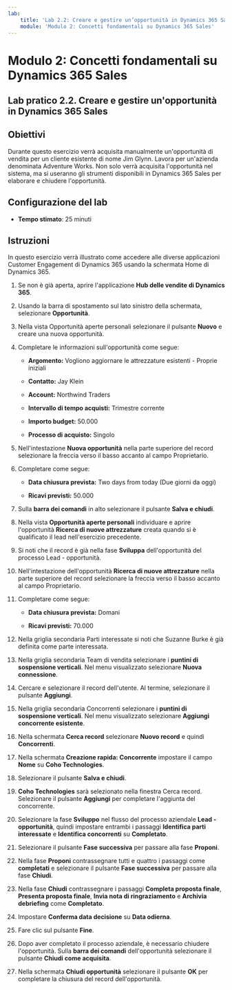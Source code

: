 ```yaml
---
lab:
    title: 'Lab 2.2: Creare e gestire un’opportunità in Dynamics 365 Sales'
    module: 'Modulo 2: Concetti fondamentali su Dynamics 365 Sales'
---
```


Modulo 2: Concetti fondamentali su Dynamics 365 Sales
========================

## Lab pratico 2.2. Creare e gestire un'opportunità in Dynamics 365 Sales 

## Obiettivi

Durante questo esercizio verrà acquisita manualmente un'opportunità di vendita per un cliente esistente di nome Jim Glynn. Lavora per un'azienda denominata Adventure Works. Non solo verrà acquisita l'opportunità nel sistema, ma si useranno gli strumenti disponibili in Dynamics 365 Sales per elaborare e chiudere l'opportunità.


## Configurazione del lab

  - **Tempo stimato**: 25 minuti

## Istruzioni

In questo esercizio verrà illustrato come accedere alle diverse applicazioni Customer Engagement di Dynamics 365 usando la schermata Home di Dynamics 365. 

1. Se non è già aperta, aprire l'applicazione **Hub delle vendite di Dynamics 365**. 

2. Usando la barra di spostamento sul lato sinistro della schermata, selezionare **Opportunità**. 

3. Nella vista Opportunità aperte personali selezionare il pulsante **Nuovo** e creare una nuova opportunità.

4. Completare le informazioni sull'opportunità come segue:

	- **Argomento:** Vogliono aggiornare le attrezzature esistenti - Proprie iniziali

	- **Contatto:** Jay Klein

	- **Account:** Northwind Traders

	- **Intervallo di tempo acquisti:** Trimestre corrente

	- **Importo budget:** 50.000

	- **Processo di acquisto:** Singolo

5. Nell'intestazione **Nuova opportunità** nella parte superiore del record selezionare la freccia verso il basso accanto al campo Proprietario. 

6. Completare come segue:

	- **Data chiusura prevista:** Two days from today (Due giorni da oggi)

	- **Ricavi previsti:** 50.000

7. Sulla **barra dei comandi** in alto selezionare il pulsante **Salva e chiudi**. 

8. Nella vista **Opportunità aperte personali** individuare e aprire l'opportunità **Ricerca di nuove attrezzature** creata quando si è qualificato il lead nell'esercizio precedente. 

9. Si noti che il record è già nella fase **Sviluppa** dell'opportunità del processo Lead - opportunità. 

10. Nell'intestazione dell'opportunità **Ricerca di nuove attrezzature** nella parte superiore del record selezionare la freccia verso il basso accanto al campo Proprietario. 

11. Completare come segue:

	- **Data chiusura prevista:** Domani

	- **Ricavi previsti:** 70.000

12. Nella griglia secondaria Parti interessate si noti che Suzanne Burke è già definita come parte interessata. 

13. Nella griglia secondaria Team di vendita selezionare i **puntini di sospensione verticali**. Nel menu visualizzato selezionare **Nuova connessione**. 

14. Cercare e selezionare il record dell'utente. Al termine, selezionare il pulsante **Aggiungi**. 

15. Nella griglia secondaria Concorrenti selezionare i **puntini di sospensione verticali**. Nel menu visualizzato selezionare **Aggiungi concorrente esistente**. 

16. Nella schermata **Cerca record** selezionare **Nuovo record** e quindi **Concorrenti**.

17. Nella schermata **Creazione rapida: Concorrente** impostare il campo **Nome** su **Coho Technologies**.

18. Selezionare il pulsante **Salva e chiudi**.

19. **Coho Technologies** sarà selezionato nella finestra Cerca record. Selezionare il pulsante **Aggiungi** per completare l'aggiunta del concorrente. 

20. Selezionare la fase **Sviluppo** nel flusso del processo aziendale **Lead - opportunità**, quindi impostare entrambi i passaggi **Identifica parti interessate** e **Identifica concorrenti** su **Completato**. 

21. Selezionare il pulsante **Fase successiva** per passare alla fase **Proponi**.

22. Nella fase **Proponi** contrassegnare tutti e quattro i passaggi come **completati** e selezionare il pulsante **Fase successiva** per passare alla fase **Chiudi**. 

23. Nella fase **Chiudi** contrassegnare i passaggi **Completa proposta finale**, **Presenta proposta finale**, **Invia nota di ringraziamento** e **Archivia debriefing** come **Completato**. 

24. Impostare **Conferma data decisione** su **Data odierna**. 

25. Fare clic sul pulsante **Fine**. 

26. Dopo aver completato il processo aziendale, è necessario chiudere l'opportunità. Sulla **barra dei comandi** dell'opportunità selezionare il pulsante **Chiudi come acquisita**. 

27. Nella schermata **Chiudi opportunità** selezionare il pulsante **OK** per completare la chiusura del record dell'opportunità. 
